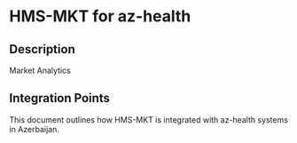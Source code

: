 # HMS-MKT for az-health

## Description

Market Analytics

## Integration Points

This document outlines how HMS-MKT is integrated with az-health systems in Azerbaijan.
